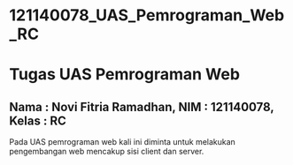 # 121140078_UAS_Pemrograman_Web_RC
# Tugas UAS Pemrograman Web 
## Nama : Novi Fitria Ramadhan, NIM : 121140078, Kelas : RC 

<p> Pada UAS pemrograman web kali ini diminta untuk melakukan pengembangan web mencakup sisi client dan server.</P>
